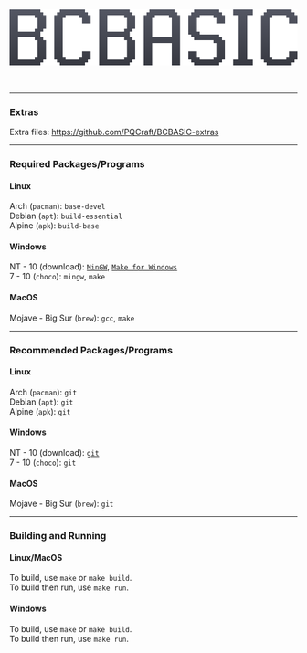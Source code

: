 <!----> <br>
<!----> <br>
<p align="center"><a HREF=#?><img src=https://raw.githubusercontent.com/PQCraft/BCBASIC-extras/master/BCBASIC_title.png></a></p>
<!----> <br>

---
### Extras <br>
Extra files: https://github.com/PQCraft/BCBASIC-extras <br>

---
### Required Packages/Programs <br>
#### Linux <br>
Arch (`pacman`): `base-devel` <br>
Debian (`apt`): `build-essential` <br>
Alpine (`apk`): `build-base` <br>
#### Windows <br>
NT - 10 (download): [`MinGW`](http://sourceforge.net/projects/mingw-w64/files/Toolchains%20targetting%20Win32/Personal%20Builds/mingw-builds/installer/mingw-w64-install.exe/download), [`Make for Windows`](http://gnuwin32.sourceforge.net/packages/make.htm) <br>
7 - 10 (`choco`): `mingw`, `make` <br>
#### MacOS <br>
Mojave - Big Sur (`brew`): `gcc`, `make` <br>

---
### Recommended Packages/Programs <br>
#### Linux <br>
Arch (`pacman`): `git` <br>
Debian (`apt`): `git` <br>
Alpine (`apk`): `git` <br>
#### Windows <br>
NT - 10 (download): [`git`](https://git-scm.com/download/win) <br>
7 - 10 (`choco`): `git` <br>
#### MacOS <br>
Mojave - Big Sur (`brew`): `git` <br>

---
### Building and Running <br>
#### Linux/MacOS <br>
To build, use `make` or `make build`. <br>
To build then run, use `make run`. <br>
#### Windows <br>
To build, use `make` or `make build`. <br>
To build then run, use `make run`. <br>
